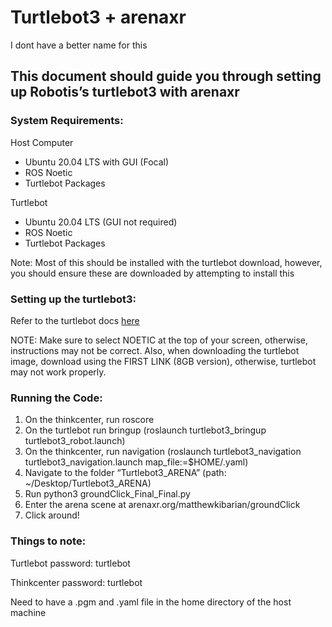 # Turtlebot3 + arenaxr

I dont have a better name for this

## This document should guide you through setting up Robotis’s turtlebot3 with arenaxr

### System Requirements:
Host Computer
- Ubuntu 20.04 LTS with GUI (Focal)
- ROS Noetic
- Turtlebot Packages

Turtlebot
- Ubuntu 20.04 LTS (GUI not required)
- ROS Noetic
- Turtlebot Packages 

Note: Most of this should be installed with the turtlebot download, however, you should ensure these are downloaded by attempting to install this

### Setting up the turtlebot3:
Refer to the turtlebot docs [here](https://emanual.robotis.com/docs/en/platform/turtlebot3/overview/)

NOTE: Make sure to select NOETIC at the top of your screen, otherwise, instructions may not be correct. Also, when downloading the turtlebot image, download using the FIRST LINK (8GB version), otherwise, turtlebot may not work properly.

### Running the Code:

1. On the thinkcenter, run roscore
2. On the turtlebot run bringup (roslaunch turtlebot3_bringup turtlebot3_robot.launch)
3. On the thinkcenter, run navigation (roslaunch turtlebot3_navigation turtlebot3_navigation.launch map_file:=$HOME/<NAME OF MAP FILE>.yaml)
4. Navigate to the folder “Turtlebot3_ARENA” (path: ~/Desktop/Turtlebot3_ARENA)
5. Run python3 groundClick_Final_Final.py
6. Enter the arena scene at arenaxr.org/matthewkibarian/groundClick
7. Click around!

### Things to note:

Turtlebot password: turtlebot 

Thinkcenter password: turtlebot

Need to have a .pgm and .yaml file in the home directory of the host machine
